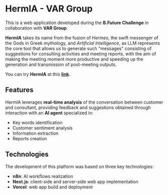 # HermIA - VAR Group

This is a web application developed during the **B.Future Challenge** in collaboration with **VAR Group**.

**HermIA** takes its name from the fusion of *Hermes*, the swift messenger of the Gods in Greek mythology, and *Artificial Intelligence*, as LLM represents the core tool that allows us to generate such "messages" consisting of suggestions for consulting activities and meeting reports, with the aim of making the meeting moment more productive and speeding up the generation and transmission of post-meeting outputs.

You can try **HermIA** at this [**link**](https://boom-webapp.vercel.app/).

## Features

HermIA leverages **real-time analysis** of the conversation between customer and consultant, providing feedback and suggestions obtained through interaction with an **AI agent** specialized in:
- Key words identification
- Customer sentiment analysis 
- Information extraction
- Reports creation

## Technologies

The development of this platform was based on three key technologies:
- **n8n**: AI workflows realization
- **Next.js**: client-side and server-side web app implementation
- **Vercel**: web app build and deployment
